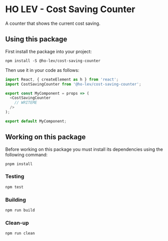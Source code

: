 HO LEV - Cost Saving Counter
===

A counter that shows the current cost saving.


Using this package
------------------

First install the package into your project:

```shell
npm install -S @ho-lev/cost-saving-counter
```

Then use it in your code as follows:

```js
import React, { createElement as h } from 'react';
import CostSavingCounter from '@ho-lev/cost-saving-counter';

export const MyComponent = props => (
  <CostSavingCounter
    // WRITEME
  />
);

export default MyComponent;
```


Working on this package
-----------------------

Before working on this package you must install its dependencies using
the following command:

```shell
pnpm install
```


### Testing

```shell
npm test
```


### Building

```shell
npm run build
```


### Clean-up

```shell
npm run clean
```
